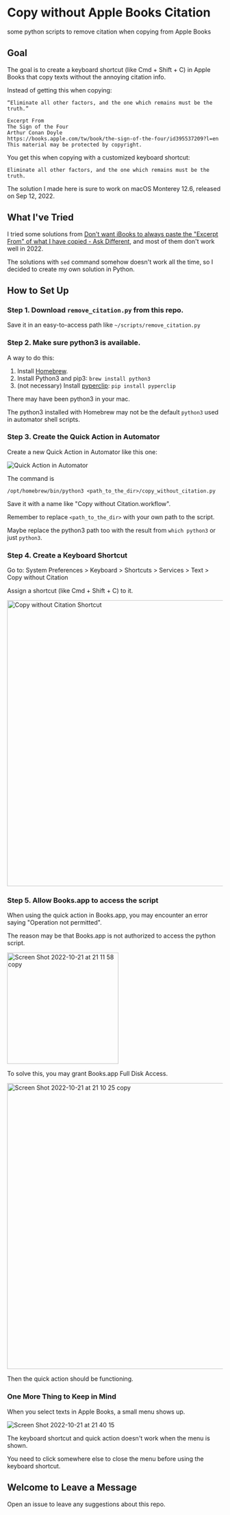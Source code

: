 # Copy without Apple Books Citation

some python scripts to remove citation when copying from Apple Books

## Goal

The goal is to create a keyboard shortcut (like Cmd + Shift + C) in Apple Books that copy texts without the annoying citation info.

Instead of getting this when copying:
```
“Eliminate all other factors, and the one which remains must be the truth.”

Excerpt From
The Sign of the Four
Arthur Conan Doyle
https://books.apple.com/tw/book/the-sign-of-the-four/id395537209?l=en
This material may be protected by copyright.
```

You get this when copying with a customized keyboard shortcut:
```
Eliminate all other factors, and the one which remains must be the truth.
```

The solution I made here is sure to work on macOS Monterey 12.6, released on Sep 12, 2022.

## What I've Tried

I tried some solutions from [Don't want iBooks to always paste the "Excerpt From" of what I have copied - Ask Different](https://apple.stackexchange.com/questions/137047/dont-want-ibooks-to-always-paste-the-excerpt-from-of-what-i-have-copied), and most of them don't work well in 2022.

The solutions with `sed` command somehow doesn't work all the time, so I decided to create my own solution in Python.

## How to Set Up

### Step 1. Download `remove_citation.py` from this repo.

Save it in an easy-to-access path like `~/scripts/remove_citation.py`

### Step 2. Make sure python3 is available.

A way to do this:

1. Install [Homebrew](https://brew.sh/).
2. Install Python3 and pip3: `brew install python3`
3. (not necessary) Install [pyperclip](https://pypi.org/project/pyperclip/): `pip install pyperclip`

There may have been python3 in your mac.

The python3 installed with Homebrew may not be the default `python3` used in automator shell scripts.

### Step 3. Create the Quick Action in Automator

Create a new Quick Action in Automator like this one:

![Quick Action in Automator](https://user-images.githubusercontent.com/6902276/197236129-acaa28ce-f7d7-4722-a61e-8f717eafec1f.png)

The command is

```shell
/opt/homebrew/bin/python3 <path_to_the_dir>/copy_without_citation.py
```

Save it with a name like "Copy without Citation.workflow".

Remember to replace `<path_to_the_dir>` with your own path to the script.

Maybe replace the python3 path too with the result from `which python3` or just `python3`.

### Step 4. Create a Keyboard Shortcut

Go to: System Preferences > Keyboard > Shortcuts > Services > Text > Copy without Citation

Assign a shortcut (like Cmd + Shift + C) to it.

<img width="668" alt="Copy without Citation Shortcut" src="https://user-images.githubusercontent.com/6902276/197206078-eb63081a-3df1-4655-83fd-d2425fbd2ddf.png">

### Step 5. Allow Books.app to access the script

When using the quick action in Books.app, you may encounter an error saying "Operation not permitted".

The reason may be that Books.app is not authorized to access the python script.

<img width="260" alt="Screen Shot 2022-10-21 at 21 11 58 copy" src="https://user-images.githubusercontent.com/6902276/197207287-1fd867dc-d634-476d-bd6f-a7fc05cf59b2.png">

To solve this, you may grant Books.app Full Disk Access.

<img width="668" alt="Screen Shot 2022-10-21 at 21 10 25 copy" src="https://user-images.githubusercontent.com/6902276/197208143-6c1a35ab-0b40-4b45-8d3d-484ccf075184.png">

Then the quick action should be functioning.

### One More Thing to Keep in Mind

When you select texts in Apple Books, a small menu shows up.

![Screen Shot 2022-10-21 at 21 40 15](https://user-images.githubusercontent.com/6902276/197212919-1068de68-d170-4bf5-8259-cdc55bce4f61.png)

The keyboard shortcut and quick action doesn't work when the menu is shown.

You need to click somewhere else to close the menu before using the keyboard shortcut.

## Welcome to Leave a Message

Open an issue to leave any suggestions about this repo.
